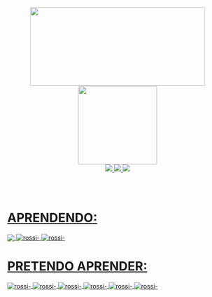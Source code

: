 


 ##    
 
<div align="center">
  <a href="https://github.com/GabrielRossi-gr">
  <img height="180em" width="400"  src="https://github-readme-stats.vercel.app/api?username=GabrielRossi-gr&show_icons=true&theme=dracula&include_all_commits=true&count_private=false"/>
 <img height="180" src="https://github-readme-stats.vercel.app/api/top-langs/?username=GabrielRossi-gr&layout=compact&langs_count=7&theme=dracula"/> 
</div>
  
  <div align="center">
  <a href="https://www.facebook.com/gabriel.desouzarossi.9">
  <img src="https://img.shields.io/badge/Facebook-1877F2?style=for-the-badge&logo=facebook&logoColor=white"/>
 
   <a href="https://www.linkedin.com/in/gabriel-s-rossi-4263681a3/">
  <img src="https://img.shields.io/badge/LinkedIn-0077B5?style=for-the-badge&logo=linkedin&logoColor=white"/>
     
  <a href="https://www.instagram.com/gabriel_s_rossi/?hl=pt-br">
  <img src="https://img.shields.io/badge/Instagram-E4405F?style=for-the-badge&logo=instagram&logoColor=white"/>
 
 </div>

  ##

 <div style="display: inline_block"><br>
   <h1> APRENDENDO:  </h1>
  <img align="center"  src="https://img.shields.io/badge/C-00599C?style=for-the-badge&logo=c&logoColor=white">
  <img align="center" alt="rossi-"  src="https://img.shields.io/badge/React-20232A?style=for-the-badge&logo=react&logoColor=61DAFB">
  <img align="center" alt="rossi-"  src="https://img.shields.io/badge/TypeScript-007ACC?style=for-the-badge&logo=typescript&logoColor=white">
</div>
  

<div>   
  <h1> PRETENDO APRENDER: </h1>
  <img align="center" alt="rossi-"  src="https://img.shields.io/badge/Python-14354C?style=for-the-badge&logo=python&logoColor=white">
  <img align="center" alt="rossi-"  src="https://img.shields.io/badge/C%2B%2B-00599C?style=for-the-badge&logo=c%2B%2B&logoColor=white">
  <img align="center" alt="rossi-"  src="https://img.shields.io/badge/C%23-239120?style=for-the-badge&logo=c-sharp&logoColor=white">
  <img align="center" alt="rossi-"  src="https://img.shields.io/badge/Java-ED8B00?style=for-the-badge&logo=java&logoColor=white">
  <img align="center" alt="rossi-"  src="https://img.shields.io/badge/Flutter-02569B?style=for-the-badge&logo=flutter&logoColor=white">
  <img align="center" alt="rossi-"  src="https://img.shields.io/badge/Node.js-43853D?style=for-the-badge&logo=node.js&logoColor=white">
 
  </div>

  
